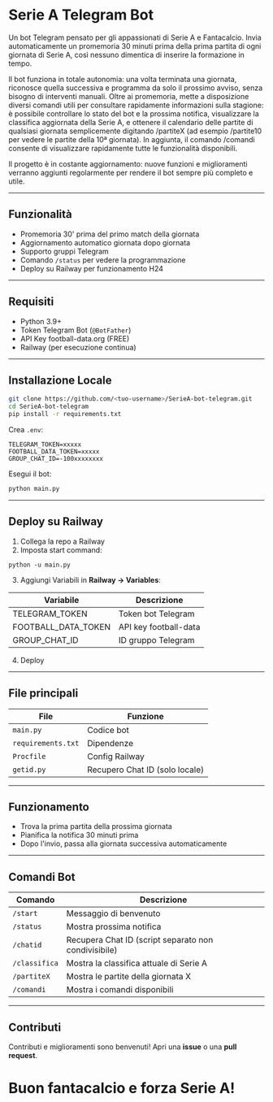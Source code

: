 # Serie A Telegram Bot

Un bot Telegram pensato per gli appassionati di Serie A e Fantacalcio.
Invia automaticamente un promemoria 30 minuti prima della prima partita di ogni giornata di Serie A, così nessuno dimentica di inserire la formazione in tempo.

Il bot funziona in totale autonomia: una volta terminata una giornata, riconosce quella successiva e programma da solo il prossimo avviso, senza bisogno di interventi manuali.
Oltre ai promemoria, mette a disposizione diversi comandi utili per consultare rapidamente informazioni sulla stagione: è possibile controllare lo stato del bot e la prossima notifica, visualizzare la classifica aggiornata della Serie A, e ottenere il calendario delle partite di qualsiasi giornata semplicemente digitando /partiteX (ad esempio /partite10 per vedere le partite della 10ª giornata).
In aggiunta, il comando /comandi consente di visualizzare rapidamente tutte le funzionalità disponibili.

Il progetto è in costante aggiornamento: nuove funzioni e miglioramenti verranno aggiunti regolarmente per rendere il bot sempre più completo e utile.

---

##  Funzionalità

- Promemoria 30' prima del primo match della giornata
- Aggiornamento automatico giornata dopo giornata
- Supporto gruppi Telegram
- Comando `/status` per vedere la programmazione
- Deploy su Railway per funzionamento H24

---

##  Requisiti

- Python 3.9+
- Token Telegram Bot (`@BotFather`)
- API Key football-data.org (FREE)
- Railway (per esecuzione continua)

---

##  Installazione Locale

```bash
git clone https://github.com/<tuo-username>/SerieA-bot-telegram.git
cd SerieA-bot-telegram
pip install -r requirements.txt
````

Crea `.env`:

```
TELEGRAM_TOKEN=xxxxx
FOOTBALL_DATA_TOKEN=xxxxx
GROUP_CHAT_ID=-100xxxxxxxx
```

Esegui il bot:

```bash
python main.py
```

---

##  Deploy su Railway

1. Collega la repo a Railway
2. Imposta start command:

```
python -u main.py
```

3. Aggiungi Variabili in **Railway → Variables**:

| Variabile           | Descrizione           |
| ------------------- | --------------------- |
| TELEGRAM_TOKEN      | Token bot Telegram    |
| FOOTBALL_DATA_TOKEN | API key football-data |
| GROUP_CHAT_ID       | ID gruppo Telegram    |

4. Deploy 

---

##  File principali

| File               | Funzione                       |
| ------------------ | ------------------------------ |
| `main.py`          | Codice bot                     |
| `requirements.txt` | Dipendenze                     |
| `Procfile`         | Config Railway                 |
| `getid.py`         | Recupero Chat ID (solo locale) |

---

##  Funzionamento

* Trova la prima partita della prossima giornata
* Pianifica la notifica 30 minuti prima
* Dopo l'invio, passa alla giornata successiva automaticamente

---

##  Comandi Bot

| Comando   | Descrizione                        |
| --------- | ---------------------------------- |
| `/start`  | Messaggio di benvenuto             |
| `/status` | Mostra prossima notifica           |
| `/chatid` | Recupera Chat ID (script separato non condivisibile) |
| `/classifica` | Mostra la classifica attuale di Serie A           |
| `/partiteX` | Mostra le partite della giornata X           |
| `/comandi` | Mostra i comandi disponibili           |

---

##  Contributi

Contributi e miglioramenti sono benvenuti!
Apri una **issue** o una **pull request**.



#  Buon fantacalcio e forza Serie A!
